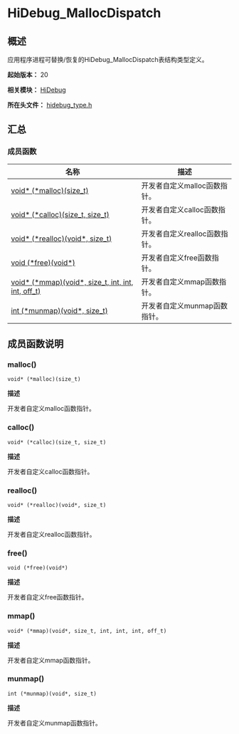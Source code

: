 # HiDebug_MallocDispatch

<!--Kit: Performance Analysis Kit-->
<!--Subsystem: HiviewDFX-->
<!--Owner: @hello_harmony; @yu_haoqiaida-->
<!--Designer: @kutcherzhou1-->
<!--Tester: @gcw_KuLfPSbe-->
<!--Adviser: @foryourself-->

## 概述

应用程序进程可替换/恢复的HiDebug_MallocDispatch表结构类型定义。

**起始版本：** 20

**相关模块：** [HiDebug](capi-hidebug.md)

**所在头文件：** [hidebug_type.h](capi-hidebug-type-h.md)

## 汇总

### 成员函数

| 名称 | 描述 |
| -- | -- |
| [void* (\*malloc)(size_t)](#malloc) | 开发者自定义malloc函数指针。 |
| [void* (\*calloc)(size_t, size_t)](#calloc) | 开发者自定义calloc函数指针。 |
| [void* (\*realloc)(void*, size_t)](#realloc) | 开发者自定义realloc函数指针。 |
| [void (\*free)(void*)](#free) | 开发者自定义free函数指针。 |
| [void* (\*mmap)(void*, size_t, int, int, int, off_t)](#mmap) | 开发者自定义mmap函数指针。 |
| [int (\*munmap)(void*, size_t)](#munmap) | 开发者自定义munmap函数指针。 |

## 成员函数说明

### malloc()

```
void* (*malloc)(size_t)
```

**描述**

开发者自定义malloc函数指针。

### calloc()

```
void* (*calloc)(size_t, size_t)
```

**描述**

开发者自定义calloc函数指针。

### realloc()

```
void* (*realloc)(void*, size_t)
```

**描述**

开发者自定义realloc函数指针。

### free()

```
void (*free)(void*)
```

**描述**

开发者自定义free函数指针。

### mmap()

```
void* (*mmap)(void*, size_t, int, int, int, off_t)
```

**描述**

开发者自定义mmap函数指针。

### munmap()

```
int (*munmap)(void*, size_t)
```

**描述**

开发者自定义munmap函数指针。


